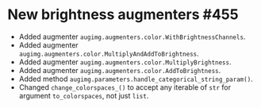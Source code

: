 # New brightness augmenters #455

* Added augmenter `augimg.augmenters.color.WithBrightnessChannels`.
* Added augmenter `augimg.augmenters.color.MultiplyAndAddToBrightness`.
* Added augmenter `augimg.augmenters.color.MultiplyBrightness`.
* Added augmenter `augimg.augmenters.color.AddToBrightness`.
* Added method `augimg.parameters.handle_categorical_string_param()`.
* Changed `change_colorspaces_()` to accept any iterable of `str` for
  argument `to_colorspaces`, not just `list`.
